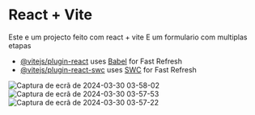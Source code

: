 # React + Vite

Este e um projecto feito com react + vite
E um formulario com multiplas etapas


- [@vitejs/plugin-react](https://github.com/vitejs/vite-plugin-react/blob/main/packages/plugin-react/README.md) uses [Babel](https://babeljs.io/) for Fast Refresh
- [@vitejs/plugin-react-swc](https://github.com/vitejs/vite-plugin-react-swc) uses [SWC](https://swc.rs/) for Fast Refresh

![Captura de ecrã de 2024-03-30 03-58-02](https://github.com/jose-bento-machaiela/Multstep-Form/assets/163362206/b72415f7-d73e-43c2-b200-93ff3653980a)
![Captura de ecrã de 2024-03-30 03-57-53](https://github.com/jose-bento-machaiela/Multstep-Form/assets/163362206/9c79edca-2e05-4879-bc31-62e507e3eae3)
![Captura de ecrã de 2024-03-30 03-57-22](https://github.com/jose-bento-machaiela/Multstep-Form/assets/163362206/7f05c25c-399a-4738-9e20-78489bbec782)

